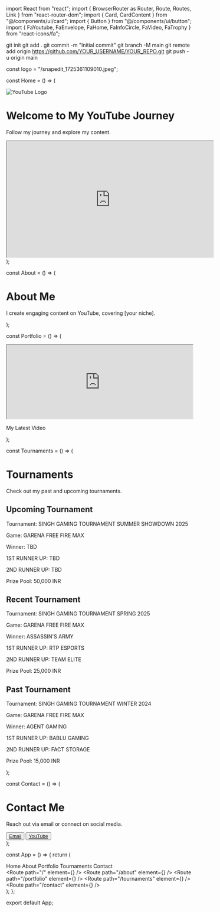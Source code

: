 import React from "react";
import { BrowserRouter as Router, Route, Routes, Link } from "react-router-dom";
import { Card, CardContent } from "@/components/ui/card";
import { Button } from "@/components/ui/button";
import { FaYoutube, FaEnvelope, FaHome, FaInfoCircle, FaVideo, FaTrophy } from "react-icons/fa";

git init
git add .
git commit -m "Initial commit"
git branch -M main
git remote add origin https://github.com/YOUR_USERNAME/YOUR_REPO.git
git push -u origin main

const logo = "/snapedit_1725361109010.jpeg";

const Home = () => (
  <div className="p-6 text-center">
    <img src={logo} alt="YouTube Logo" className="mx-auto w-32 h-32 rounded-full" />
    <h1 className="text-4xl font-bold mt-4">Welcome to My YouTube Journey</h1>
    <p className="mt-4 text-lg">Follow my journey and explore my content.</p>
    <iframe
      className="mt-6 rounded-xl shadow-lg"
      width="560"
      height="315"
      src="https://www.youtube.com/embed/JD6KRU1lxKk"
      title="YouTube Video"
      allowFullScreen
    ></iframe>
  </div>
);

const About = () => (
  <div className="p-6 text-center">
    <h1 className="text-3xl font-bold">About Me</h1>
    <p className="mt-4 text-lg">I create engaging content on YouTube, covering [your niche].</p>
  </div>
);

const Portfolio = () => (
  <div className="p-6 grid grid-cols-1 md:grid-cols-3 gap-6">
    <Card>
      <CardContent>
        <iframe width="100%" height="200" src="https://www.youtube.com/embed/JD6KRU1lxKk" allowFullScreen></iframe>
        <p className="mt-2 text-center">My Latest Video</p>
      </CardContent>
    </Card>
  </div>
);

const Tournaments = () => (
  <div className="p-6 text-center">
    <h1 className="text-3xl font-bold">Tournaments</h1>
    <p className="mt-4 text-lg">Check out my past and upcoming tournaments.</p>
    <div className="mt-6 grid grid-cols-1 md:grid-cols-2 gap-6">
      <Card>
        <CardContent>
          <h2 className="text-xl font-bold">Upcoming Tournament</h2>
          <p>Tournament: SINGH GAMING TOURNAMENT SUMMER SHOWDOWN 2025</p>
          <p>Game: GARENA FREE FIRE MAX</p>
          <p>Winner: TBD</p>
          <p>1ST RUNNER UP: TBD</p>
          <p>2ND RUNNER UP: TBD</p>
          <p>Prize Pool: 50,000 INR</p>
        </CardContent>
      </Card>
      <Card>
        <CardContent>
          <h2 className="text-xl font-bold">Recent Tournament</h2>
          <p>Tournament: SINGH GAMING TOURNAMENT SPRING 2025</p>
          <p>Game: GARENA FREE FIRE MAX</p>
          <p>Winner: ASSASSIN'S ARMY</p>
          <p>1ST RUNNER UP: RTP ESPORTS</p>
          <p>2ND RUNNER UP: TEAM ELITE</p>
          <p>Prize Pool: 25,000 INR</p>
        </CardContent>
      </Card>
      <Card>
        <CardContent>
          <h2 className="text-xl font-bold">Past Tournament</h2>
          <p>Tournament: SINGH GAMING TOURNAMENT WINTER 2024</p>
          <p>Game: GARENA FREE FIRE MAX</p>
          <p>Winner: AGENT GAMING</p>
          <p>1ST RUNNER UP: BABLU GAMING</p>
          <p>2ND RUNNER UP: FACT STORAGE</p>
          <p>Prize Pool: 15,000 INR</p>
        </CardContent>
      </Card>
    </div>
  </div>
);

const Contact = () => (
  <div className="p-6 text-center">
    <h1 className="text-3xl font-bold">Contact Me</h1>
    <p className="mt-4">Reach out via email or connect on social media.</p>
    <div className="mt-4 flex justify-center gap-4">
      <Button variant="outline" asChild>
        <a href="mailto:your.email@example.com"><FaEnvelope /> Email</a>
      </Button>
      <Button variant="outline" asChild>
        <a href="https://www.youtube.com/@thesinghgaming"><FaYoutube /> YouTube</a>
      </Button>
    </div>
  </div>
);

const App = () => {
  return (
    <Router>
      <div className="min-h-screen flex flex-col">
        <nav className="p-4 bg-gray-900 text-white flex justify-center gap-6">
          <Link to="/" className="flex items-center gap-1"><FaHome /> Home</Link>
          <Link to="/about" className="flex items-center gap-1"><FaInfoCircle /> About</Link>
          <Link to="/portfolio" className="flex items-center gap-1"><FaVideo /> Portfolio</Link>
          <Link to="/tournaments" className="flex items-center gap-1"><FaTrophy /> Tournaments</Link>
          <Link to="/contact" className="flex items-center gap-1"><FaEnvelope /> Contact</Link>
        </nav>
        <div className="flex-grow">
          <Routes>
            <Route path="/" element={<Home />} />
            <Route path="/about" element={<About />} />
            <Route path="/portfolio" element={<Portfolio />} />
            <Route path="/tournaments" element={<Tournaments />} />
            <Route path="/contact" element={<Contact />} />
          </Routes>
        </div>
      </div>
    </Router>
  );
};

export default App;
